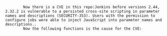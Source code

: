 
            Now there is a CVE in this repo:Jenkins before versions 2.44, 2.32.2 is vulnerable to a persisted cross-site scripting in parameter names and descriptions (SECURITY-353). Users with the permission to configure jobs were able to inject JavaScript into parameter names and descriptions..
            Now the following functions is the cause for the CVE:
            